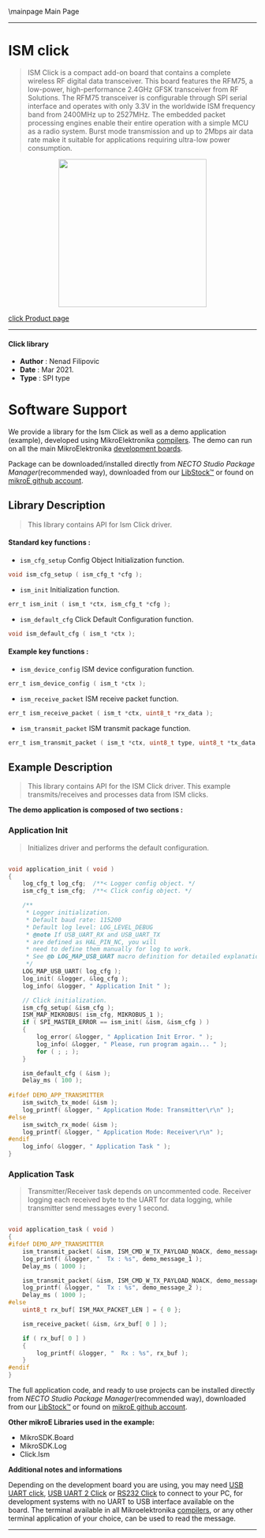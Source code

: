 \mainpage Main Page

---
# ISM click

> ISM Click is a compact add-on board that contains a complete wireless RF digital data transceiver. This board features the RFM75, a low-power, high-performance 2.4GHz GFSK transceiver from RF Solutions. The RFM75 transceiver is configurable through SPI serial interface and operates with only 3.3V in the worldwide ISM frequency band from 2400MHz up to 2527MHz. The embedded packet processing engines enable their entire operation with a simple MCU as a radio system. Burst mode transmission and up to 2Mbps air data rate make it suitable for applications requiring ultra-low power consumption.

<p align="center">
  <img src="https://download.mikroe.com/images/click_for_ide/ism_click.png" height=300px>
</p>

[click Product page](https://www.mikroe.com/ism-click)

---


#### Click library

- **Author**        : Nenad Filipovic
- **Date**          : Mar 2021.
- **Type**          : SPI type


# Software Support

We provide a library for the Ism Click
as well as a demo application (example), developed using MikroElektronika
[compilers](https://www.mikroe.com/necto-studio).
The demo can run on all the main MikroElektronika [development boards](https://www.mikroe.com/development-boards).

Package can be downloaded/installed directly from *NECTO Studio Package Manager*(recommended way), downloaded from our [LibStock&trade;](https://libstock.mikroe.com) or found on [mikroE github account](https://github.com/MikroElektronika/mikrosdk_click_v2/tree/master/clicks).

## Library Description

> This library contains API for Ism Click driver.

#### Standard key functions :

- `ism_cfg_setup` Config Object Initialization function.
```c
void ism_cfg_setup ( ism_cfg_t *cfg );
```

- `ism_init` Initialization function.
```c
err_t ism_init ( ism_t *ctx, ism_cfg_t *cfg );
```

- `ism_default_cfg` Click Default Configuration function.
```c
void ism_default_cfg ( ism_t *ctx );
```

#### Example key functions :

- `ism_device_config` ISM device configuration function.
```c
err_t ism_device_config ( ism_t *ctx );
```

- `ism_receive_packet` ISM receive packet function.
```c
err_t ism_receive_packet ( ism_t *ctx, uint8_t *rx_data );
```

- `ism_transmit_packet` ISM transmit package function.
```c
err_t ism_transmit_packet ( ism_t *ctx, uint8_t type, uint8_t *tx_data, uint8_t len );
```

## Example Description

> This library contains API for the ISM Click driver.
> This example transmits/receives and processes data from ISM clicks.

**The demo application is composed of two sections :**

### Application Init

> Initializes driver and performs the default configuration. 

```c

void application_init ( void ) 
{
    log_cfg_t log_cfg;  /**< Logger config object. */
    ism_cfg_t ism_cfg;  /**< Click config object. */

    /** 
     * Logger initialization.
     * Default baud rate: 115200
     * Default log level: LOG_LEVEL_DEBUG
     * @note If USB_UART_RX and USB_UART_TX 
     * are defined as HAL_PIN_NC, you will 
     * need to define them manually for log to work. 
     * See @b LOG_MAP_USB_UART macro definition for detailed explanation.
     */
    LOG_MAP_USB_UART( log_cfg );
    log_init( &logger, &log_cfg );
    log_info( &logger, " Application Init " );

    // Click initialization.
    ism_cfg_setup( &ism_cfg );
    ISM_MAP_MIKROBUS( ism_cfg, MIKROBUS_1 );
    if ( SPI_MASTER_ERROR == ism_init( &ism, &ism_cfg ) ) 
    {
        log_error( &logger, " Application Init Error. " );
        log_info( &logger, " Please, run program again... " );
        for ( ; ; );
    }

    ism_default_cfg ( &ism );
    Delay_ms ( 100 );
    
#ifdef DEMO_APP_TRANSMITTER
    ism_switch_tx_mode( &ism );
    log_printf( &logger, " Application Mode: Transmitter\r\n" );
#else
    ism_switch_rx_mode( &ism );
    log_printf( &logger, " Application Mode: Receiver\r\n" );
#endif
    log_info( &logger, " Application Task " );
}

```

### Application Task

> Transmitter/Receiver task depends on uncommented code.
> Receiver logging each received byte to the UART for data logging,
> while transmitter send messages every 1 second.

```c

void application_task ( void ) 
{
#ifdef DEMO_APP_TRANSMITTER
    ism_transmit_packet( &ism, ISM_CMD_W_TX_PAYLOAD_NOACK, demo_message_1, 9 );
    log_printf( &logger, "  Tx : %s", demo_message_1 );
    Delay_ms ( 1000 );

    ism_transmit_packet( &ism, ISM_CMD_W_TX_PAYLOAD_NOACK, demo_message_2, 12 );
    log_printf( &logger, "  Tx : %s", demo_message_2 );
    Delay_ms ( 1000 );
#else
    uint8_t rx_buf[ ISM_MAX_PACKET_LEN ] = { 0 };

    ism_receive_packet( &ism, &rx_buf[ 0 ] );

    if ( rx_buf[ 0 ] ) 
    {
        log_printf( &logger, "  Rx : %s", rx_buf );
    }
#endif
}

```

The full application code, and ready to use projects can be installed directly from *NECTO Studio Package Manager*(recommended way), downloaded from our [LibStock&trade;](https://libstock.mikroe.com) or found on [mikroE github account](https://github.com/MikroElektronika/mikrosdk_click_v2/tree/master/clicks).

**Other mikroE Libraries used in the example:**

- MikroSDK.Board
- MikroSDK.Log
- Click.Ism

**Additional notes and informations**

Depending on the development board you are using, you may need
[USB UART click](http://shop.mikroe.com/usb-uart-click),
[USB UART 2 Click](http://shop.mikroe.com/usb-uart-2-click) or
[RS232 Click](http://shop.mikroe.com/rs232-click) to connect to your PC, for
development systems with no UART to USB interface available on the board. The
terminal available in all Mikroelektronika
[compilers](http://shop.mikroe.com/compilers), or any other terminal application
of your choice, can be used to read the message.

---
